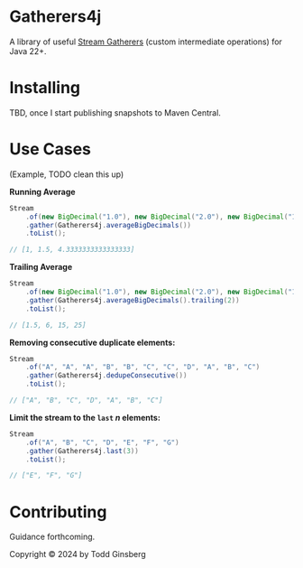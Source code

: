 # Gatherers4j

A library of useful [Stream Gatherers](https://openjdk.org/jeps/473) (custom intermediate operations) for Java 22+.

# Installing

TBD, once I start publishing snapshots to Maven Central.

# Use Cases

(Example, TODO clean this up)

**Running Average**

```java
Stream
    .of(new BigDecimal("1.0"), new BigDecimal("2.0"), new BigDecimal("10.0"))
    .gather(Gatherers4j.averageBigDecimals())
    .toList();

// [1, 1.5, 4.3333333333333333]
```

**Trailing Average**

```java
Stream
    .of(new BigDecimal("1.0"), new BigDecimal("2.0"), new BigDecimal("10.0"), new BigDecimal("20.0"), new BigDecimal("30.0"))
    .gather(Gatherers4j.averageBigDecimals().trailing(2))
    .toList();

// [1.5, 6, 15, 25]
```


**Removing consecutive duplicate elements:**

```java
Stream
    .of("A", "A", "A", "B", "B", "C", "C", "D", "A", "B", "C")
    .gather(Gatherers4j.dedupeConsecutive())
    .toList();

// ["A", "B", "C", "D", "A", "B", "C"]
```

**Limit the stream to the `last` _n_ elements:**

```java
Stream
    .of("A", "B", "C", "D", "E", "F", "G")
    .gather(Gatherers4j.last(3))
    .toList();

// ["E", "F", "G"]
```

# Contributing

Guidance forthcoming.

Copyright © 2024 by Todd Ginsberg